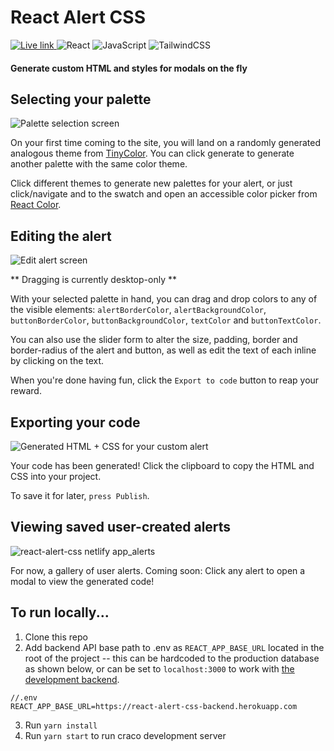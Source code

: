 # React Alert CSS
<div>
   <a href="https://react-alert-css.netlify.app/">
    <img alt="Live link" src="https://svgshare.com/i/XgN.svg" >
  </a>
  <img alt="React" src="https://img.shields.io/badge/react-%2320232a.svg?style=for-the-badge&logo=react&logoColor=%2361DAFB"/>
  <img alt="JavaScript" src="https://img.shields.io/badge/javascript-%23323330.svg?style=for-the-badge&logo=javascript&logoColor=%23F7DF1E"/>
  <img alt="TailwindCSS" src="https://img.shields.io/badge/tailwindcss-%2338B2AC.svg?style=for-the-badge&logo=tailwind-css&logoColor=white"/>
</div>

#### Generate custom HTML and styles for modals on the fly

## Selecting your palette
![Palette selection screen](https://user-images.githubusercontent.com/53948525/120115156-69b5d200-c150-11eb-932e-8124e7832b0e.png)

On your first time coming to the site, you will land on a randomly generated analogous theme from [TinyColor](https://github.com/bgrins/TinyColor). You can click generate to generate another palette with the same color theme.

Click different themes to generate new palettes for your alert, or just click/navigate and to the swatch and open an accessible color picker from [React Color](https://casesandberg.github.io/react-color/).

## Editing the alert
![Edit alert screen](https://user-images.githubusercontent.com/53948525/120089710-c8d10380-c0ca-11eb-9562-12a51a6a4ece.png)

** Dragging is currently desktop-only **

With your selected palette in hand, you can drag and drop colors to any of the visible elements: `alertBorderColor`, `alertBackgroundColor`, `buttonBorderColor`, `buttonBackgroundColor`, `textColor` and `buttonTextColor`.

You can also use the slider form to alter the size, padding, border and border-radius of the alert and button, as well as edit the text of each inline by clicking on the text.

When you're done having fun, click the `Export to code` button to reap your reward.

## Exporting your code
![Generated HTML + CSS for your custom alert](https://user-images.githubusercontent.com/53948525/120116508-83f2ae80-c156-11eb-83c2-08536a3de2a4.png)

Your code has been generated! Click the clipboard to copy the HTML and CSS into your project.

To save it for later, `press Publish`.

## Viewing saved user-created alerts
![react-alert-css netlify app_alerts](https://user-images.githubusercontent.com/53948525/120121488-c83f7800-c171-11eb-9d48-dabf6a688ef4.png)

For now, a gallery of user alerts. Coming soon: Click any alert to open a modal to view the generated code!

## To run locally...

1. Clone this repo
2. Add backend API base path to .env as `REACT_APP_BASE_URL` located in the root of the project -- this can be hardcoded to the production database as shown below, or can be set to `localhost:3000` to work with [the development backend](https://github.com/theFl00f/react-alert-css-backend).
```env
//.env
REACT_APP_BASE_URL=https://react-alert-css-backend.herokuapp.com
```
3. Run `yarn install`
4. Run `yarn start` to run craco development server

